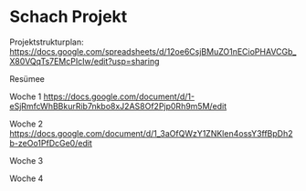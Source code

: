 # Schach Projekt
Projektstrukturplan: https://docs.google.com/spreadsheets/d/12oe6CsjBMuZO1nECioPHAVCGb_X80VQqTs7EMcPIcIw/edit?usp=sharing


Resümee

Woche 1  https://docs.google.com/document/d/1-eSjRmfcWhBBkurRib7nkbo8xJ2AS8Of2Pjp0Rh9m5M/edit

Woche 2  https://docs.google.com/document/d/1_3aOfQWzY1ZNKlen4ossY3ffBpDh2b-zeOo1PfDcGe0/edit

Woche 3

Woche 4
